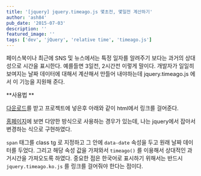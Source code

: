 ```yaml
---
title: '[jquery] jquery.timeago.js 몇초전, 몇일전 계산하기'
author: 'ash84'
pub_date: '2015-07-03'
description: ''
featured_image: ''
tags: ['dev', 'jQuery', 'relative time', 'timeago.js']
---
```



<span style="font-size: 11pt;"></span><span style="font-size: 11pt;">페이스북이나 최근에 SNS 및 뉴스에서는 특정 일자를 알려주기 보다는 과거의 상대성으로 시간을 표시한다. 예를들면 3일전, 2시간전 이렇게 말이다. 개발자가 일일히 보여지는 날짜 데이터에 대해서 계산해서 만들어 내야하는데 jquery.timeago.js 에서 이 기능을 지원해 준다. </span>

<span style="font-size: 11pt;">**사용법 **</span>

<span style="font-size: 11pt;">[다운로드](https://github.com/rmm5t/jquery-timeago)를 받고 프로젝트에 넣은후 아래와 같이 html에서 링크를 걸어준다. </span>

<span style="font-size: 11pt;"><script src="https://gist.github.com/AhnSeongHyun/659c0e58a13c4de796f2.js"></script></span>

<span style="font-size: 11pt;">[홈페이지](https://github.com/rmm5t/jquery-timeago)에 보면 다양한 방식으로 사용하는 경우가 있는데, 나는 jquery에서 잡아서 변경하는 식으로 구현하였다. </span>

<span style="font-size: 11pt;"><script src="https://gist.github.com/AhnSeongHyun/63f22607c0807bd4735d.js"></script></span>

<span style="font-size: 11pt;">`span` 태그를 class tg 로 지정하고 그 안에 `data-date` 속성을 두고 원래 날짜 데이터를 두었다. 그리고 해당 속성 값을 가져와서 `timeago()` 를 이용해서 상대적인 과거시간을 가져오도록 하였다. 중요한 점은 한국어로 표시하기 위해서는 반드시 `jquery.timeago.ko.js` 를 링크를 걸어줘야 한다는 점이다. </span>



